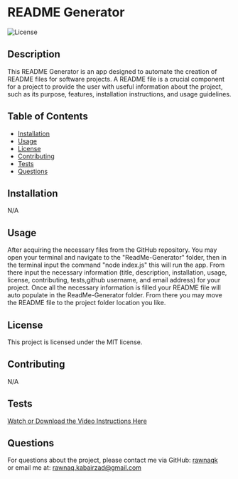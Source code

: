 # README Generator
  
  ![License](https://img.shields.io/badge/license-MIT-blue.svg)
  
  ## Description
  This README Generator is an app designed to automate the creation of README files for software projects. A README file is a crucial component for a project to provide the user with useful information about the project, such as its purpose, features, installation instructions, and usage guidelines.
  
  ## Table of Contents
  - [Installation](#installation)
  - [Usage](#usage)
  - [License](#license)
  - [Contributing](#contributing)
  - [Tests](#tests)
  - [Questions](#questions)
  
  ## Installation
  N/A
  
  ## Usage
  After acquiring the necessary files from the GitHub repository. You may open your terminal and navigate to the "ReadMe-Generator" folder, then in the terminal input the command "node index.js" this will run the app. From there input the necessary information (title, description, installation, usage, license, contributing, tests,github username, and email address) for your project. Once all the necessary information is filled your README file will auto populate in the ReadMe-Generator folder. From there you may move the README file to the project folder location you like.
  
  ## License
  This project is licensed under the MIT license.
  
  ## Contributing
  N/A
  
  ## Tests
  [Watch or Download the Video Instructions Here](https://drive.google.com/file/d/1jOkfGCYpsQyQJHn_kXmS3cvJP6x6WmVC/view?usp=sharing)
  
  ## Questions
  For questions about the project, please contact me via GitHub: [rawnaqk](https://github.com/rawnaqk)  
  or email me at: rawnaq.kabairzad@gmail.com
